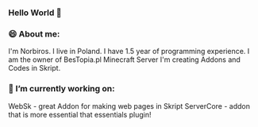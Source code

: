 ### Hello World 👋

### 😄 About me:
I'm Norbiros. I live in Poland. I have 1.5 year of programming experience. 
I am the owner of BesTopia.pl Minecraft Server
I'm creating Addons and Codes in Skript.

### 🔭 I’m currently working on:
WebSk - great Addon for making web pages in Skript
ServerCore - addon that is more essential that essentials plugin!
